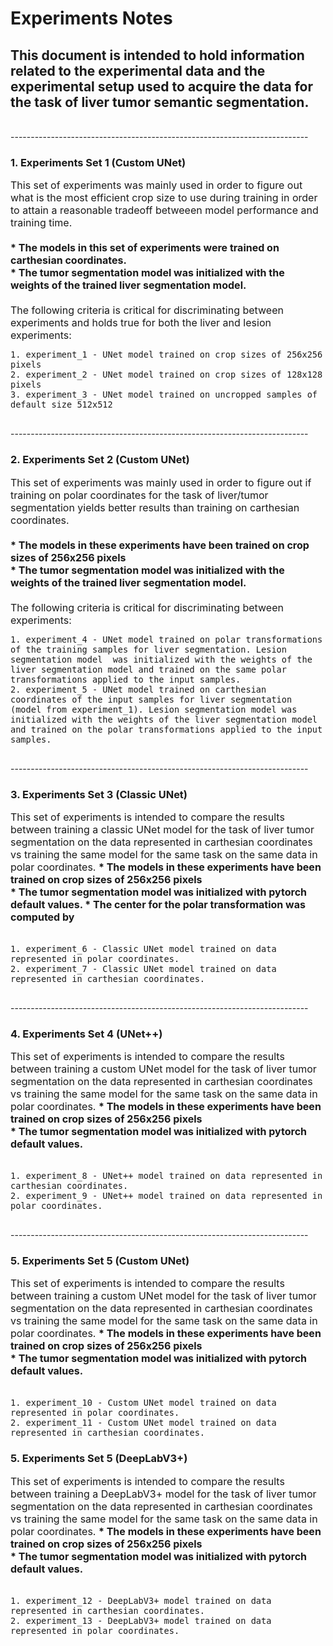 # Experiments Notes

## This document is intended to hold information related to the experimental data and the experimental setup used to acquire the data for the task of liver tumor semantic segmentation.

<br>
--------------------------------------------------------------------------
</br>

### <b>1. Experiments Set 1 (Custom UNet)</b>
<font size="3">
    This set of experiments was mainly used in order to figure out what is the most efficient crop size to use during training in order to attain a reasonable tradeoff betweeen model performance and training time.<br><br>
    <b>
        * The models in this set of experiments were trained on carthesian coordinates.<br>
        * The tumor segmentation model was initialized with the weights of the trained liver segmentation model.<br><br>
    </b>
    The following criteria is critical for discriminating between experiments and holds true for both the liver and lesion experiments:
    
    1. experiment_1 - UNet model trained on crop sizes of 256x256 pixels
    2. experiment_2 - UNet model trained on crop sizes of 128x128 pixels
    3. experiment_3 - UNet model trained on uncropped samples of default size 512x512
</font>

<br>
--------------------------------------------------------------------------
</br>

### <b>2. Experiments Set 2 (Custom UNet)</b>
<font size="3">
    This set of experiments was mainly used in order to figure out if training on polar coordinates for the task of liver/tumor segmentation yields better results than training on carthesian coordinates.<br><br>
    <b>
        * The models in these experiments have been trained on crop sizes of 256x256 pixels<br>
        * The tumor segmentation model was initialized with the weights of the trained liver segmentation model.<br><br>
    </b>
    The following criteria is critical for discriminating between experiments:

    1. experiment_4 - UNet model trained on polar transformations of the training samples for liver segmentation. Lesion segmentation model  was initialized with the weights of the liver segmentation model and trained on the same polar transformations applied to the input samples.
    2. experiment_5 - UNet model trained on carthesian coordinates of the input samples for liver segmentation (model from experiment_1). Lesion segmentation model was initialized with the weights of the liver segmentation model and trained on the polar transformations applied to the input samples.
</font>

<br>
--------------------------------------------------------------------------
</br>

### <b>3. Experiments Set 3 (Classic UNet)</b>
<font size="3">
    This set of experiments is intended to compare the results between training a classic UNet model for the task of liver tumor segmentation on the data represented in carthesian coordinates vs training the same model for the same task on the same data in polar coordinates.
    <b>
        * The models in these experiments have been trained on crop sizes of 256x256 pixels<br>
        * The tumor segmentation model was initialized with pytorch default values.
        * The center for the polar transformation was computed by <br><br>
    </b>
    
    1. experiment_6 - Classic UNet model trained on data represented in polar coordinates.
    2. experiment_7 - Classic UNet model trained on data represented in carthesian coordinates.
</font>

<br>
--------------------------------------------------------------------------
</br>

### <b>4. Experiments Set 4 (UNet++)</b>
<font size="3">
    This set of experiments is intended to compare the results between training a custom UNet model for the task of liver tumor segmentation on the data represented in carthesian coordinates vs training the same model for the same task on the same data in polar coordinates.
    <b>
        * The models in these experiments have been trained on crop sizes of 256x256 pixels<br>
        * The tumor segmentation model was initialized with pytorch default values.<br><br>
    </b>
    
    1. experiment_8 - UNet++ model trained on data represented in carthesian coordinates.
    2. experiment_9 - UNet++ model trained on data represented in polar coordinates.
</font>

<br>
--------------------------------------------------------------------------
</br>

### <b>5. Experiments Set 5 (Custom UNet)</b>
<font size="3">
    This set of experiments is intended to compare the results between training a custom UNet model for the task of liver tumor segmentation on the data represented in carthesian coordinates vs training the same model for the same task on the same data in polar coordinates.
    <b>
        * The models in these experiments have been trained on crop sizes of 256x256 pixels<br>
        * The tumor segmentation model was initialized with pytorch default values.<br><br>
    </b>
    
    1. experiment_10 - Custom UNet model trained on data represented in polar coordinates.
    2. experiment_11 - Custom UNet model trained on data represented in carthesian coordinates.
</font>

### <b>5. Experiments Set 5 (DeepLabV3+)</b>
<font size="3">
    This set of experiments is intended to compare the results between training a DeepLabV3+ model for the task of liver tumor segmentation on the data represented in carthesian coordinates vs training the same model for the same task on the same data in polar coordinates.
    <b>
        * The models in these experiments have been trained on crop sizes of 256x256 pixels<br>
        * The tumor segmentation model was initialized with pytorch default values.<br><br>
    </b>
    
    1. experiment_12 - DeepLabV3+ model trained on data represented in carthesian coordinates.
    2. experiment_13 - DeepLabV3+ model trained on data represented in polar coordinates.
</font>